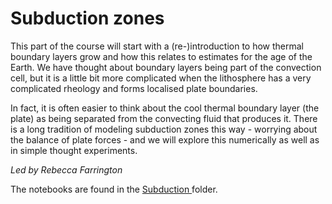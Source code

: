 # Subduction zones

This part of the course will start with a (re-)introduction to how thermal boundary layers grow and how this relates to estimates for the age of the Earth. We have thought about boundary layers being part of the convection cell, but it is a little bit more complicated when the lithosphere has a very complicated rheology and forms localised plate boundaries.

In fact, it is often easier to think about the cool thermal boundary layer (the plate) as being separated from the convecting fluid that produces it. There is a long tradition of modeling subduction zones this way - worrying about the balance of plate forces - and we will explore this numerically as well as in simple thought experiments.

_Led by Rebecca Farrington_

The notebooks are found in the  <a href="/notebooks/Subduction/Notebooks"> Subduction </a> folder.
